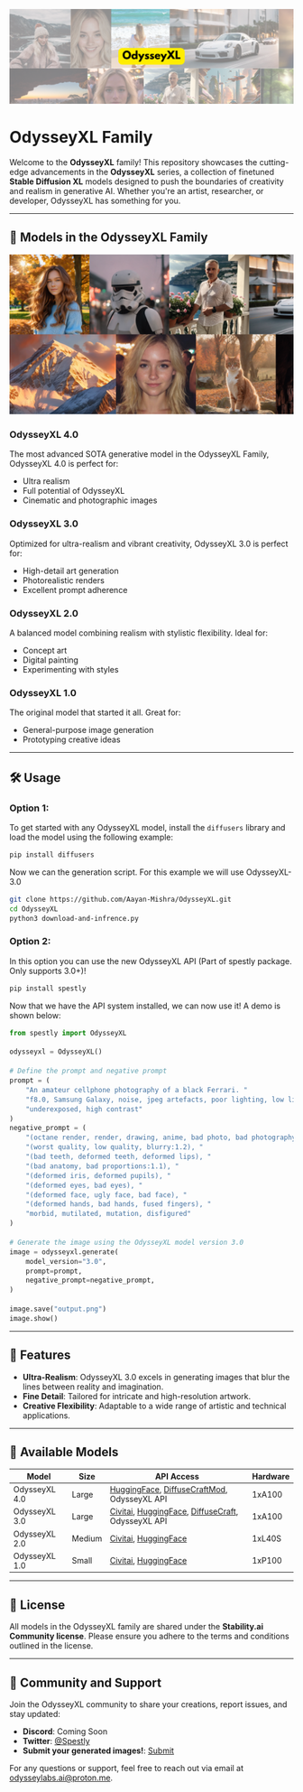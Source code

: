 ![Header](https://raw.githubusercontent.com/Aayan-Mishra/Images/refs/heads/main/API%20(1).png)

# OdysseyXL Family

Welcome to the **OdysseyXL** family! This repository showcases the cutting-edge advancements in the **OdysseyXL** series, a collection of finetuned **Stable Diffusion XL** models designed to push the boundaries of creativity and realism in generative AI. Whether you're an artist, researcher, or developer, OdysseyXL has something for you.

---

## 🚀 Models in the OdysseyXL Family

![4.0-Grid](https://raw.githubusercontent.com/Aayan-Mishra/Images/refs/heads/main/4.0-Grid.png)

### **OdysseyXL 4.0**
The most advanced SOTA generative model in the OdysseyXL Family, OdysseyXL 4.0 is perfect for:
- Ultra realism
- Full potential of OdysseyXL
- Cinematic and photographic images

### **OdysseyXL 3.0**
Optimized for ultra-realism and vibrant creativity, OdysseyXL 3.0 is perfect for:
- High-detail art generation
- Photorealistic renders
- Excellent prompt adherence

### **OdysseyXL 2.0**
A balanced model combining realism with stylistic flexibility. Ideal for:
- Concept art
- Digital painting
- Experimenting with styles

### **OdysseyXL 1.0**
The original model that started it all. Great for:
- General-purpose image generation
- Prototyping creative ideas

---

## 🛠️ Usage
### Option 1:
To get started with any OdysseyXL model, install the `diffusers` library and load the model using the following example:

```bash
pip install diffusers
```

Now we can the generation script. For this example we will use OdysseyXL-3.0

```bash
git clone https://github.com/Aayan-Mishra/OdysseyXL.git
cd OdysseyXL
python3 download-and-infrence.py
```
### Option 2:
In this option you can use the new OdysseyXL API (Part of spestly package. Only supports 3.0+)!

```bash
pip install spestly
```

Now that we have the API system installed, we can now use it! A demo is shown below:

```python
from spestly import OdysseyXL

odysseyxl = OdysseyXL()

# Define the prompt and negative prompt
prompt = (
    "An amateur cellphone photography of a black Ferrari. "
    "f8.0, Samsung Galaxy, noise, jpeg artefacts, poor lighting, low light, "
    "underexposed, high contrast"
)
negative_prompt = (
    "(octane render, render, drawing, anime, bad photo, bad photography:1.3), "
    "(worst quality, low quality, blurry:1.2), "
    "(bad teeth, deformed teeth, deformed lips), "
    "(bad anatomy, bad proportions:1.1), "
    "(deformed iris, deformed pupils), "
    "(deformed eyes, bad eyes), "
    "(deformed face, ugly face, bad face), "
    "(deformed hands, bad hands, fused fingers), "
    "morbid, mutilated, mutation, disfigured"
)

# Generate the image using the OdysseyXL model version 3.0
image = odysseyxl.generate(
    model_version="3.0",
    prompt=prompt,
    negative_prompt=negative_prompt,
)

image.save("output.png")
image.show()
```

---

## 🌟 Features

- **Ultra-Realism**: OdysseyXL 3.0 excels in generating images that blur the lines between reality and imagination.
- **Fine Detail**: Tailored for intricate and high-resolution artwork.
- **Creative Flexibility**: Adaptable to a wide range of artistic and technical applications.

---

## 📂 Available Models

| Model          | Size       | API Access               | Hardware |
|----------------|------------|--------------------------|---------------|
|OdysseyXL 4.0   | Large      | [HuggingFace](https://huggingface.co/Spestly/OdysseyXL-4.0), [DiffuseCraftMod](https://huggingface.co/spaces/John6666/DiffuseCraftMod), OdysseyXL API | 1xA100
| OdysseyXL 3.0 | Large      | [Civitai](https://civitai.com/models/1055457/odysseyxl), [HuggingFace](https://huggingface.co/Spestly/OdysseyXL-3.0), [DiffuseCraft](https://huggingface.co/spaces/r3gm/DiffuseCraft), OdysseyXL API     | 1xA100     |
| OdysseyXL 2.0 | Medium     | [Civitai](https://civitai.com/models/1055457?modelVersionId=1187743), [HuggingFace](https://huggingface.co/Spestly/OdysseyXL-2.0)  | 1xL40S  |
| OdysseyXL 1.0 | Small      | [Civitai](https://civitai.com/models/1055457?modelVersionId=1187335), [HuggingFace](https://huggingface.co/Spestly/OdysseyXL-1.0)  | 1xP100  |

---

## 📖 License

All models in the OdysseyXL family are shared under the **Stability.ai Community license**. Please ensure you adhere to the terms and conditions outlined in the license.

---

## 📢 Community and Support

Join the OdysseyXL community to share your creations, report issues, and stay updated:

- **Discord**: Coming Soon
- **Twitter**: [@Spestly](https://twitter.com/Spestly)
- **Submit your generated images!**: [Submit](https://tally.so/r/mZPblv)

For any questions or support, feel free to reach out via email at [odysseylabs.ai@proton.me](odysseylabs.ai@proton.me).

